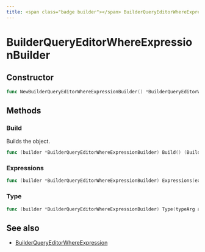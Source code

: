 ```yaml
---
title: <span class="badge builder"></span> BuilderQueryEditorWhereExpressionBuilder
---
```

# <span class="badge builder"></span> BuilderQueryEditorWhereExpressionBuilder

## Constructor

```go
func NewBuilderQueryEditorWhereExpressionBuilder() *BuilderQueryEditorWhereExpressionBuilder
```
## Methods

### <span class="badge object-method"></span> Build

Builds the object.

```go
func (builder *BuilderQueryEditorWhereExpressionBuilder) Build() (BuilderQueryEditorWhereExpression, error)
```

### <span class="badge object-method"></span> Expressions

```go
func (builder *BuilderQueryEditorWhereExpressionBuilder) Expressions(expressions []cog.Builder[azuremonitor.BuilderQueryEditorWhereExpressionItems]) *BuilderQueryEditorWhereExpressionBuilder
```

### <span class="badge object-method"></span> Type

```go
func (builder *BuilderQueryEditorWhereExpressionBuilder) Type(typeArg azuremonitor.BuilderQueryEditorExpressionType) *BuilderQueryEditorWhereExpressionBuilder
```

## See also

 * <span class="badge object-type-struct"></span> [BuilderQueryEditorWhereExpression](./object-BuilderQueryEditorWhereExpression.md)
